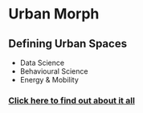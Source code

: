 # Urban Morph
## Defining Urban Spaces
* Data Science
* Behavioural Science
* Energy & Mobility
### [Click here to find out about it all](https://urbanmorph.git.io/urbanmorph/)

